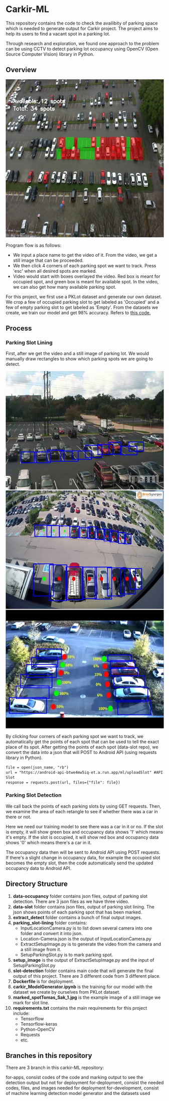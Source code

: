 # Carkir-ML

This repository contains the code to check the availibity of parking space which
is needed to generate output for Carkir project. The project aims to help its users
to find a vacant spot in a parking lot. 

Through research and exploration, we found one approach to the problem can be 
using CCTV to detect parking lot occupancy using OpenCV (Open Source Computer 
Vision) library in Python. 

## Overview
<!-- ![image](https://user-images.githubusercontent.com/105625833/173252399-09cd57d7-bc5e-4bd5-bac9-a2e9b68ce894.png) -->
![image](https://github.com/Carkir/carkir-ML/blob/064afc24740abf5a8ababb54b1c57b5b70a0e237/with_marking.jpg)

Program flow is as follows:
- We input a place name to get the video of it. From the video, we get 
a still image that can be proceeded.
- We then click 4 corners of each parking spot we want to track. Press 'esc' 
when all desired spots are marked.
- Video would start with boxes overlayed the video. Red box is meant for 
occupied spot, and green box is meant for available spot. In the video, we can 
also get how many available parking spot.

For this project, we first use a PKLot dataset and generate our own dataset.
We crop a few of occupied parking slot to get labeled as 'Occupied' and a few of
empty parking slot to get labeled as 'Empty'. From the datasets we create, we 
train our model and get 98% accuracy. Refers to [this code.](https://github.com/Carkir/carkir-ML/blob/for-apps/carkir_ModelGenerator.ipynb)

## Process
### Parking Slot Lining
First, after we get the video and a still image of parking lot. We would manually
draw rectangles to show which parking spots we are going to detect. 

<!-- ![image](https://user-images.githubusercontent.com/105625833/173252570-de8ff397-8407-4c73-93bf-f769ea779ab1.png) -->
![image](https://github.com/Carkir/carkir-ML/blob/064afc24740abf5a8ababb54b1c57b5b70a0e237/marked_spotBLK-HDPTZ12_1.jpg)
![image](https://github.com/Carkir/carkir-ML/blob/064afc24740abf5a8ababb54b1c57b5b70a0e237/marked_spotBrisk_Synergies_1.jpg)
![image](https://github.com/Carkir/carkir-ML/blob/064afc24740abf5a8ababb54b1c57b5b70a0e237/marked_spotTomas_Sak_1.jpg)

By clicking four corners of each parking spot we want to track, we automatically 
get the points of each spot that can be used to tell the exact place of its spot. After getting the points of each spot (data-slot repo), we convert the data into a json that will
POST to Android API (using requests library in Python).
```
file = open(json_name, "rb")
url = "https://android-api-btwe4mw5iq-et.a.run.app/ml/uploadSlot" #API Slot
response = requests.post(url, files={"file": file})
```

### Parking Slot Detection
We call back the points of each parking slots by using GET requests. Then, we 
examine the area of each retangle to see if whether there was a car in there or 
not. 

Here we need our training model to see there was a car in it or no. If the slot is
empty, it will show green box and occupancy data shows '1' which means it's empty.
If the slot is occupied, it will show red box and occupancy data shows '0' which
means there's a car in it.


The occupancy data then will be sent to Android API using POST requests. 
If there's a slight change in occupancy data, for example the occupied slot becomes
the empty slot, then the code automatically send the updated occupancy data to 
Android API.


## Directory Structure
1. **data-occupancy** folder contains json files, output of parking slot detection. There are 3 json files as we have three video.
2. **data-slot** folder contains json files, output of parking slot lining. The json shows points of each parking spot that has been marked.
3. **extract_detect** folder contains a bunch of final output images.
4. **parking_slot-lining** folder contains:
   - InputLocationCamera.py is to list down several camera into one folder and convert it into json.
   - Location-Camera.json is the output of InputLocationCamera.py
   - ExtractSetupImage.py is to generate the video from the camera and a still image from it.
   - SetupParkingSlot.py is to mark parking spot.
5. **setup_image** is the output of ExtractSetupImage.py and the input of SetupParkingSlot.py
6. **slot-detection** folder contains main code that will generate the final output of this project. There are 3 different code from 3 different place.
7. **Dockerfile** is for deployment.
8. **carkir_ModelGenerator.ipynb** is the training for our model with the dataset we create by ourselves from PKLot dataset.
9. **marked_spotTomas_Sak_1.jpg** is the example image of a still image we mark for slot line.
10. **requirements.txt** contains the main requirements for this project include:
    - Tensorflow
    - Tensorflow-keras
    - Python-OpenCV
    - Requests
    - etc.

## Branches in this repository
There are 3 branch in this carkir-ML repository:

for-apps, consist codes of the code and marking output to see the detection output but not for deployment
for-deployment, consist the needed codes, files, and images needed for deployment
for-development, consist of machine learning detection model generator and the datasets used

 


